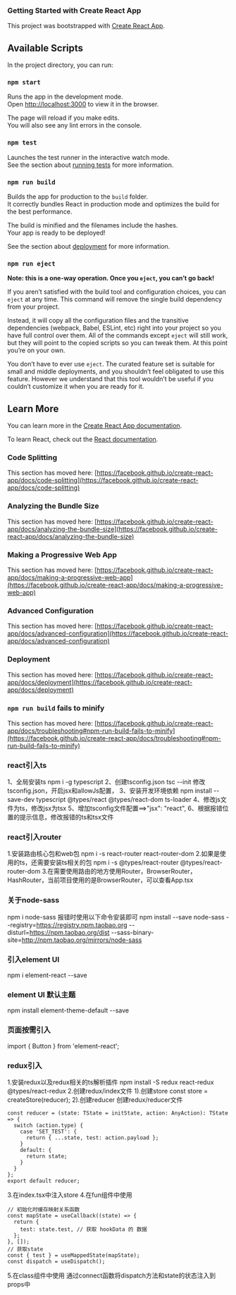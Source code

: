 

### Getting Started with Create React App

This project was bootstrapped with [Create React App](https://github.com/facebook/create-react-app).

## Available Scripts

In the project directory, you can run:

### `npm start`

Runs the app in the development mode.\
Open [http://localhost:3000](http://localhost:3000) to view it in the browser.

The page will reload if you make edits.\
You will also see any lint errors in the console.

### `npm test`

Launches the test runner in the interactive watch mode.\
See the section about [running tests](https://facebook.github.io/create-react-app/docs/running-tests) for more information.

### `npm run build`

Builds the app for production to the `build` folder.\
It correctly bundles React in production mode and optimizes the build for the best performance.

The build is minified and the filenames include the hashes.\
Your app is ready to be deployed!

See the section about [deployment](https://facebook.github.io/create-react-app/docs/deployment) for more information.

### `npm run eject`

**Note: this is a one-way operation. Once you `eject`, you can’t go back!**

If you aren’t satisfied with the build tool and configuration choices, you can `eject` at any time. This command will remove the single build dependency from your project.

Instead, it will copy all the configuration files and the transitive dependencies (webpack, Babel, ESLint, etc) right into your project so you have full control over them. All of the commands except `eject` will still work, but they will point to the copied scripts so you can tweak them. At this point you’re on your own.

You don’t have to ever use `eject`. The curated feature set is suitable for small and middle deployments, and you shouldn’t feel obligated to use this feature. However we understand that this tool wouldn’t be useful if you couldn’t customize it when you are ready for it.

## Learn More

You can learn more in the [Create React App documentation](https://facebook.github.io/create-react-app/docs/getting-started).

To learn React, check out the [React documentation](https://reactjs.org/).

### Code Splitting

This section has moved here: [https://facebook.github.io/create-react-app/docs/code-splitting](https://facebook.github.io/create-react-app/docs/code-splitting)

### Analyzing the Bundle Size

This section has moved here: [https://facebook.github.io/create-react-app/docs/analyzing-the-bundle-size](https://facebook.github.io/create-react-app/docs/analyzing-the-bundle-size)

### Making a Progressive Web App

This section has moved here: [https://facebook.github.io/create-react-app/docs/making-a-progressive-web-app](https://facebook.github.io/create-react-app/docs/making-a-progressive-web-app)

### Advanced Configuration

This section has moved here: [https://facebook.github.io/create-react-app/docs/advanced-configuration](https://facebook.github.io/create-react-app/docs/advanced-configuration)

### Deployment

This section has moved here: [https://facebook.github.io/create-react-app/docs/deployment](https://facebook.github.io/create-react-app/docs/deployment)

### `npm run build` fails to minify

This section has moved here: [https://facebook.github.io/create-react-app/docs/troubleshooting#npm-run-build-fails-to-minify](https://facebook.github.io/create-react-app/docs/troubleshooting#npm-run-build-fails-to-minify)

### react引入ts

1、全局安装ts
npm i -g typescript
2、创建tsconfig.json
tsc --init
修改tsconfig.json，开启jsx和allowJs配置，
3、安装开发环境依赖
npm install --save-dev typescript @types/react @types/react-dom ts-loader
4、修改js文件为ts，修改jsx为tsx
5、增加tsconfig文件配置==>"jsx": "react",
6、根据报错位置的提示信息，修改报错的ts和tsx文件

### react引入router

1.安装路由核心包和web包
npm i -s react-router react-router-dom
2.如果是使用的ts，还需要安装ts相关的包
npm i -s @types/react-router @types/react-router-dom
3.在需要使用路由的地方使用Router，BrowserRouter，HashRouter，当前项目使用的是BrowserRouter，可以查看App.tsx

### 关于node-sass
npm i node-sass 报错时使用以下命令安装即可
npm install --save node-sass --registry=https://registry.npm.taobao.org --disturl=https://npm.taobao.org/dist --sass-binary-site=http://npm.taobao.org/mirrors/node-sass

### 引入element UI
npm i element-react --save

### element UI 默认主题
npm install element-theme-default --save

### 页面按需引入
import { Button } from 'element-react';

### redux引入
1.安装redux以及redux相关的ts解析插件
npm install -S redux react-redux @types/react-redux
2.创建redux/index文件
1).创建store
const store = createStore(reducer);
2).创建reducer
创建redux/reducer文件
```
const reducer = (state: TState = initState, action: AnyAction): TState => {
  switch (action.type) {
    case 'SET_TEST': {
      return { ...state, test: action.payload };
    }
    default: {
      return state;
    }
  }
};
export default reducer;
```
3.在index.tsx中注入store
<Provider store={store}></Provider>
4.在fun组件中使用
```
// 初始化时缓存映射关系函数
const mapState = useCallback((state) => {
  return {
    test: state.test, // 获取 hookData 的 数据
  };
}, []);
// 获取state
const { test } = useMappedState(mapState);
const dispatch = useDispatch();
```
5.在class组件中使用
通过connect函数将dispatch方法和state的状态注入到props中
